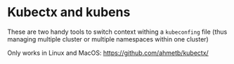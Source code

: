 # Kubectx and kubens

These are two handy tools to switch context withing a `kubeconfing` file (thus managing multiple cluster or multiple namespaces within one cluster)

Only works in Linux and MacOS: https://github.com/ahmetb/kubectx/

